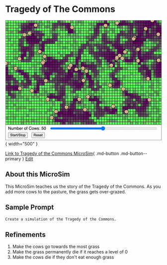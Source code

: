 # Tragedy of The Commons

![Tragedy of the Commons MicroSim](toc.png){ width="500" }


[Link to Tragedy of the Commons MicroSim](toc.html){ .md-button .md-button--primary }
[Edit](https://editor.p5js.org/dmccreary/sketches/2NYEIUklI)

## About this MicroSim

This MicroSim teaches us the story of the Tragedy of
the Commons.  As you add more cows to the pasture, the
grass gets over-grazed.

## Sample Prompt

```linenums="0"
Create a simulation of the Tragedy of the Commons.
```

## Refinements

1. Make the cows go towards the most grass
2. Make the grass permanently die if it reaches a level of 0
3. Make the cows die if they don't eat enough grass